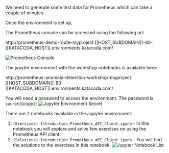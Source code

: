 We need to generate some test data for Prometheus which can take a couple of minutes.

Once the environment is set up,

The Prometheus console can be accessed using the following url:

http://prometheus-demo-route-myproject.[[HOST_SUBDOMAIN]]-80-[[KATACODA_HOST]].environments.katacoda.com/

![Prometheus Console](./prometheus-api-client/assets/02-prometheus-console.png)

The jupyter environment with the workshop notebooks is available here:

http://prometheus-anomaly-detection-workshop-myproject.[[HOST_SUBDOMAIN]]-80-[[KATACODA_HOST]].environments.katacoda.com/

You will need a password to access the environment.
The password is `secret`{{copy}}
![Jupyter Environment Secret](./prometheus-api-client/assets/02-jupyter-secret.png)

There are 2 notebooks available in the Jupyter environment:
1. `(Exercises) Introduction_Prometheus_API_Client.ipynb` - In this notebook you will explore and solve few exercises on using the Prometheus API client.
2. `(Solutions) Introduction_Prometheus_API_Client.ipynb` - You will find the solutions to the exercises in this notebook.
![Jupyter Notebook List](./prometheus-api-client/assets/02-jupyter-notebook-list.png)
